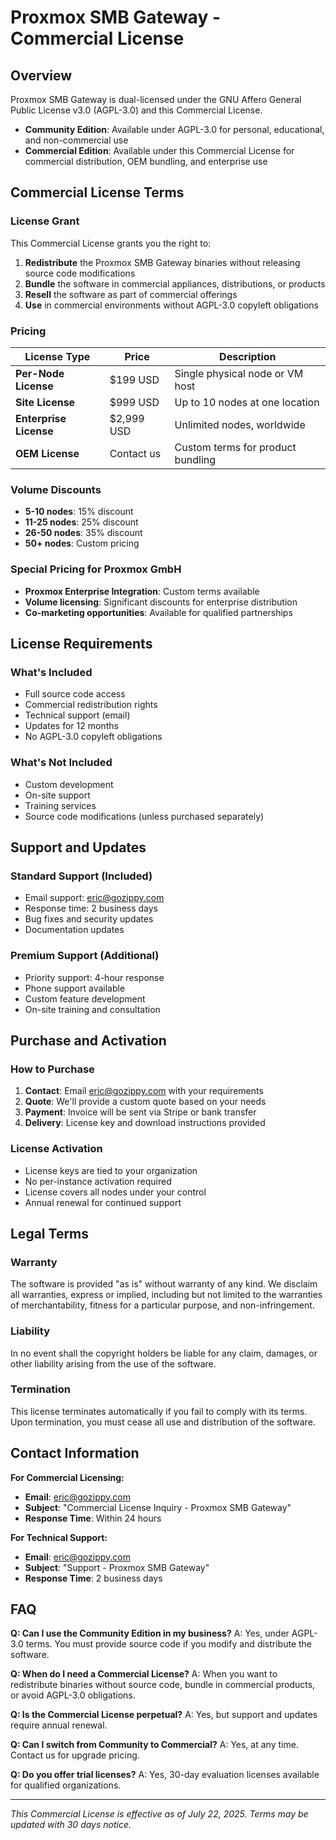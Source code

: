 # Proxmox SMB Gateway - Commercial License

## Overview

Proxmox SMB Gateway is dual-licensed under the GNU Affero General Public License v3.0 (AGPL-3.0) and this Commercial License.

- **Community Edition**: Available under AGPL-3.0 for personal, educational, and non-commercial use
- **Commercial Edition**: Available under this Commercial License for commercial distribution, OEM bundling, and enterprise use

## Commercial License Terms

### License Grant

This Commercial License grants you the right to:

1. **Redistribute** the Proxmox SMB Gateway binaries without releasing source code modifications
2. **Bundle** the software in commercial appliances, distributions, or products
3. **Resell** the software as part of commercial offerings
4. **Use** in commercial environments without AGPL-3.0 copyleft obligations

### Pricing

| License Type | Price | Description |
|--------------|-------|-------------|
| **Per-Node License** | $199 USD | Single physical node or VM host |
| **Site License** | $999 USD | Up to 10 nodes at one location |
| **Enterprise License** | $2,999 USD | Unlimited nodes, worldwide |
| **OEM License** | Contact us | Custom terms for product bundling |

### Volume Discounts

- **5-10 nodes**: 15% discount
- **11-25 nodes**: 25% discount  
- **26-50 nodes**: 35% discount
- **50+ nodes**: Custom pricing

### Special Pricing for Proxmox GmbH

- **Proxmox Enterprise Integration**: Custom terms available
- **Volume licensing**: Significant discounts for enterprise distribution
- **Co-marketing opportunities**: Available for qualified partnerships

## License Requirements

### What's Included

- Full source code access
- Commercial redistribution rights
- Technical support (email)
- Updates for 12 months
- No AGPL-3.0 copyleft obligations

### What's Not Included

- Custom development
- On-site support
- Training services
- Source code modifications (unless purchased separately)

## Support and Updates

### Standard Support (Included)

- Email support: eric@gozippy.com
- Response time: 2 business days
- Bug fixes and security updates
- Documentation updates

### Premium Support (Additional)

- Priority support: 4-hour response
- Phone support available
- Custom feature development
- On-site training and consultation

## Purchase and Activation

### How to Purchase

1. **Contact**: Email eric@gozippy.com with your requirements
2. **Quote**: We'll provide a custom quote based on your needs
3. **Payment**: Invoice will be sent via Stripe or bank transfer
4. **Delivery**: License key and download instructions provided

### License Activation

- License keys are tied to your organization
- No per-instance activation required
- License covers all nodes under your control
- Annual renewal for continued support

## Legal Terms

### Warranty

The software is provided "as is" without warranty of any kind. We disclaim all warranties, express or implied, including but not limited to the warranties of merchantability, fitness for a particular purpose, and non-infringement.

### Liability

In no event shall the copyright holders be liable for any claim, damages, or other liability arising from the use of the software.

### Termination

This license terminates automatically if you fail to comply with its terms. Upon termination, you must cease all use and distribution of the software.

## Contact Information

**For Commercial Licensing:**
- **Email**: eric@gozippy.com
- **Subject**: "Commercial License Inquiry - Proxmox SMB Gateway"
- **Response Time**: Within 24 hours

**For Technical Support:**
- **Email**: eric@gozippy.com
- **Subject**: "Support - Proxmox SMB Gateway"
- **Response Time**: 2 business days

## FAQ

**Q: Can I use the Community Edition in my business?**
A: Yes, under AGPL-3.0 terms. You must provide source code if you modify and distribute the software.

**Q: When do I need a Commercial License?**
A: When you want to redistribute binaries without source code, bundle in commercial products, or avoid AGPL-3.0 obligations.

**Q: Is the Commercial License perpetual?**
A: Yes, but support and updates require annual renewal.

**Q: Can I switch from Community to Commercial?**
A: Yes, at any time. Contact us for upgrade pricing.

**Q: Do you offer trial licenses?**
A: Yes, 30-day evaluation licenses available for qualified organizations.

---

*This Commercial License is effective as of July 22, 2025. Terms may be updated with 30 days notice.* 